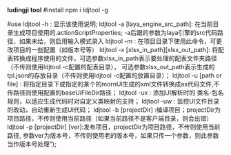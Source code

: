 **ludingji tool**
#install
	npm i ldjtool -g

#use
ldjtool -h : 显示该使用说明;
ldjtool -a [laya_engine_src_path]: 在当前目录生成项目使用的.actionScriptProperties; -a后跟的参数为laya引擎的src代码路径，如果未给，则启用输入模式录入
ldjtool -m : 在项目目录下使用此命令，可更改项目的一些配置（如版本号等）
ldjtool -x [xlsx_in_path][xlsx_out_path]: 将配表转换成程序使用的文件，可选参数xlsx_in_path表示要处理的配表文件夹路径（不传则使用ldjtool -c配置的配表目录），
可选参数xlsx_out_path表示生成的tpl.json的存放目录（不传则使用ldjtool -c配置的放置目录）；
ldjtool -u [path or file] : 将指定目录下或指定的某个的mornUI生成的xml文件转换成as代码文件,不传路径则使用配置的baseUiFileDir路径；
ldjtool -ux : 添加UI解析时的 类名-包名 规则，以适应生成代码时对自定义类映射的支持；
ldjtool -uw : 监控UI文件目录的改动，自动重新生成UI代码；
ldjtool -b [projectDir] :编译项目；projectDir为项目路径，不传则使用当前路径（如果当前路径不是客户端目录，则会出错）
ldjtool -p [projectDir] [ver]:发布项目，projectDir为项目路径，不传则使用当前路径, 参数ver为版本号，不传则使用老的版本号，如果只传一个参数，则此参数当作版本号处理");